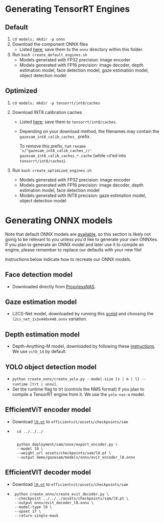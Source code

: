 # Generating TensorRT Engines

## Default
1. `cd models; mkdir -p onnx`
2. Download the component ONNX files 
    - Listed [here](https://huggingface.co/mit-han-lab/efficientvit-sam/tree/main/gazesam/onnx); save them to the `onnx` directory within this folder.  
2. Run `bash create_default_engines.sh`
    - Models generated with FP32 precision: image encoder
    - Models generated with FP16 precision: image decoder, depth estimation model, face detection model, gaze estimation model, object detection model


## Optimized
1. `cd models; mkdir -p tensorrt/int8/caches`
2. Download INT8 calibration caches
    - Listed [here](https://huggingface.co/mit-han-lab/efficientvit-sam/tree/main/gazesam/int8_calib_caches); save them to `tensorrt/int8/caches`.
    - Depending on your download method, the filenames may contain the `gazesam_int8_calib_caches_` prefix. 
    
        To remove this prefix, run `rename 's/^gazesam_int8_calib_caches_//' gazesam_int8_calib_caches_*.cache` (while `cd`'ed into `tensorrt/int8/caches`).

3. Run `bash create_optimized_engines.sh`
    - Models generated with FP32 precision: image encoder
    - Models generated with FP16 precision: image decoder, depth estimation model, face detection model
    - Models generated with INT8 precision: gaze estimation model, object detection model


# Generating ONNX models

Note that default ONNX models are [available](https://huggingface.co/mit-han-lab/efficientvit-sam/tree/main/gazesam/onnx), so this section is likely not going to be relevant to you unless you'd like to generate your own ONNXes.  If you plan to generate an ONNX model and later use it to compile an engine, please remember to replace our defaults with your new file!

Instructions below indicate how to recreate our ONNX models.

## Face detection model
- Downloaded directly from [ProxylessNAS](https://github.com/mit-han-lab/proxylessnas/tree/master/proxyless_gaze/deployment/onnx/models).

## Gaze estimation model
- L2CS-Net model, downloaded by running this [script](https://github.com/PINTO0309/PINTO_model_zoo/blob/main/398_L2CS-Net/download.sh) and choosing the `l2cs_net_1x3x448x448.onnx` variation. 

## Depth estimation model
- Depth-Anything-M model, downloaded by following these [instructions](https://github.com/spacewalk01/depth-anything-tensorrt?tab=readme-ov-file#-model-preparation).  We use `vitb_14` by default.

## YOLO object detection model
- `python create_onnx/create_yolo.py --model-size [s | m | l] --runtime [trt | onnx]`.  
- Set the runtime flag to trt (controls the NMS format) if you plan to compile a TensorRT engine from it.  We use the `yolo-nas-m` model.

## EfficientViT encoder model
- Download [`l0.pt`](https://huggingface.co/mit-han-lab/efficientvit-sam/blob/main/l0.pt) to `efficientvit/assets/checkpoints/sam`

- ```
    cd ../../../


    python deployment/sam/onnx/export_encoder.py \
    --model l0 \
    --weight_url assets/checkpoints/sam/l0.pt \
    --output demo/gazesam/models/onnx/evit_encoder_l0.onnx 
    ```

##  EfficientVIT decoder model
- Download [`l0.pt`](https://huggingface.co/mit-han-lab/efficientvit-sam/blob/main/l0.pt) to `efficientvit/assets/checkpoints/sam`


-  ```
    python create_onnx/create_evit_decoder.py \
    --checkpoint ../../../assets/checkpoints/sam/l0.pt \
    --output onnx/evit_decoder_l0.onnx \
    --model-type l0 \
    --opset 17 \
    --return-single-mask
    ```
